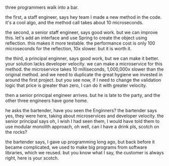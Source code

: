 three programmers walk into a bar.

the first, a staff engineer, says hey team I made a new method in the code.  it's a cool algo, and the method call takes about 10 microseconds.

the second, a senior staff engineer, says good work.  but we can improve this.  let's add
an interface and use Spring to create the object 
using reflection.  this makes it more testable.
the performance cost is only 100 microseconds 
for the reflection, 10x slower.  but it is worth it.

the third, a principal enginner, says good work,
but we can make it better.  your solution lacks
developer velocity.  we can make a microservice
for this method.  the microservice takes 
10 milliseconds, 1,000,000x slower than the original method.  and we need to duplicate the great hygiene we invested in around the first project.  but you see now, if I need to change the validation logic that price is greater than zero, I can do it with greater velocity.

then a senior principal engineer arrives.
but he is late to the party, and the other three engineers have gone home.

he asks the bartender, have you seen the Enginners?  the bartender says yes, they were here, taking about microservices and developer velocity.  the senior principal says oh, I wish I had seen them, I would have told them to use modular monolith approach, oh well, can I have a drink pls, scotch on the rocks?

the bartender says, I gave up programming long ago, but back before it became complicated, we used to make big programs from software libraries, which we reused.  but you know what I say, the customer is always right, here is your scotch.



